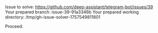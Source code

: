 Issue to solve: https://github.com/deep-assistant/telegram-bot/issues/39
Your prepared branch: issue-39-91a3346b
Your prepared working directory: /tmp/gh-issue-solver-1757549811801

Proceed.